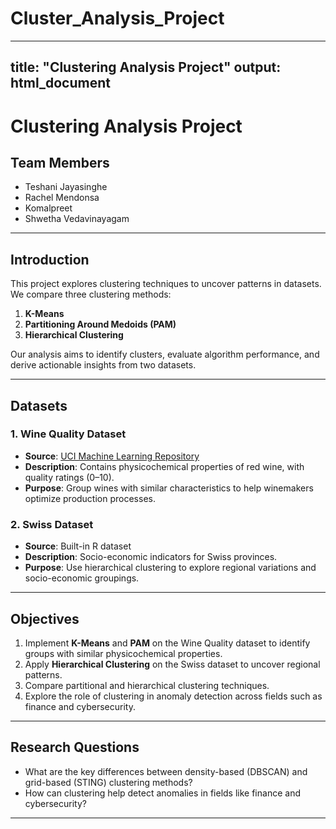 # Cluster_Analysis_Project
---
title: "Clustering Analysis Project"
output: html_document
---

# Clustering Analysis Project

## Team Members
- Teshani Jayasinghe  
- Rachel Mendonsa  
- Komalpreet  
- Shwetha Vedavinayagam  

---

## Introduction

This project explores clustering techniques to uncover patterns in datasets. We compare three clustering methods:  
1. **K-Means**  
2. **Partitioning Around Medoids (PAM)**  
3. **Hierarchical Clustering**  

Our analysis aims to identify clusters, evaluate algorithm performance, and derive actionable insights from two datasets.  

---

## Datasets

### 1. Wine Quality Dataset
- **Source**: [UCI Machine Learning Repository](https://archive.ics.uci.edu/dataset/186/wine+quality)  
- **Description**: Contains physicochemical properties of red wine, with quality ratings (0–10).  
- **Purpose**: Group wines with similar characteristics to help winemakers optimize production processes.  

### 2. Swiss Dataset
- **Source**: Built-in R dataset  
- **Description**: Socio-economic indicators for Swiss provinces.  
- **Purpose**: Use hierarchical clustering to explore regional variations and socio-economic groupings.  

---

## Objectives

1. Implement **K-Means** and **PAM** on the Wine Quality dataset to identify groups with similar physicochemical properties.  
2. Apply **Hierarchical Clustering** on the Swiss dataset to uncover regional patterns.  
3. Compare partitional and hierarchical clustering techniques.  
4. Explore the role of clustering in anomaly detection across fields such as finance and cybersecurity.  

---

## Research Questions

- What are the key differences between density-based (DBSCAN) and grid-based (STING) clustering methods?  
- How can clustering help detect anomalies in fields like finance and cybersecurity?  

---
